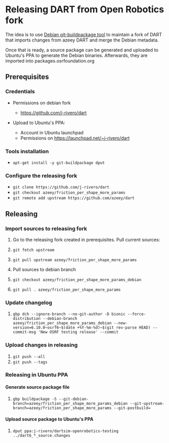# Releasing DART from Open Robotics fork

The idea is to use [Debian git-buildpackage tool](https://wiki.debian.org/PackagingWithGit)
to maintain a fork of DART that imports changes from azeey DART and merge the
Debian metadata.

Once that is ready, a source package can be generated and uploaded to Ubuntu's
PPA to generate the Debian binaries. Afterwards, they are imported into
packages.osrfoundation.org

## Prerequisites

### Credentials

  * Permissions on debian fork
     * https://github.com/j-rivero/dart

  * Upload to Ubuntu's PPA: 
     * Account in Ubuntu launchpad
     * Permissions on https://launchpad.net/~j-rivero/dart

### Tools installation

  * `apt-get install -y git-buildpackage dput`


### Configure the releasing fork

 * `git clone https://github.com/j-rivero/dart`
 * `git checkout azeey/friction_per_shape_more_params`
 * `git remote add upstream https://github.com/azeey/dart`


## Releasing 

### Import sources to releasing fork

 1. Go to the releasing fork created in prerequisites. Pull current sources:
  1. `git fetch upstream`
  1. `git pull upstream azeey/friction_per_shape_more_params`
 
 1. Pull sources to debian branch
  1. `git checkout azeey/friction_per_shape_more_params_debian`
  1. `git pull . azeey/friction_per_shape_more_params`

### Update changelog

 1. `gbp dch --ignore-branch --no-git-author -D bionic --force-distribution --debian-branch azeey/friction_per_shape_more_params_debian --new-version=6.10.0~osrf6~$(date +%Y-%m-%d)~$(git rev-parse HEAD) --commit-msg 'New OSRF testing release' --commit`

### Upload changes in releasing
 1. `git push --all`
 1. `git push --tags`

### Releasing in Ubuntu PPA
 
#### Generate source package file

 1. `gbp buildpackage -S --git-debian-branch=azeey/friction_per_shape_more_params_debian --git-upstream-branch=azeey/friction_per_shape_more_params --git-postbuild=`

#### Upload source package to Ubuntu's PPA

 1. `dput ppa:j-rivero/dartsim-openrobotics-testing ../dart6_*_source.changes`
